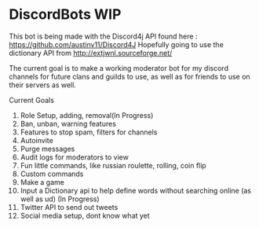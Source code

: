 # DiscordBots WIP

This bot is being made with the Discord4j API found here : https://github.com/austinv11/Discord4J
Hopefully going to use the dictionary API from http://extjwnl.sourceforge.net/

The current goal is to make a working moderator bot for my discord channels for future clans and guilds to use, as well as for friends to 
use on their servers as well.

Current Goals
1. Role Setup, adding, removal(In Progress)
2. Ban, unban, warning features
3. Features to stop spam, filters for channels 
4. Autoinvite
5. Purge messages
6. Audit logs for moderators to view
7. Fun little commands, like russian roulette, rolling, coin flip
8. Custom commands
9. Make a game
10. Input a Dictionary api to help define words without searching online (as well as ud)  (In Progress)
11. Twitter API to send out tweets
12. Social media setup, dont know what yet

